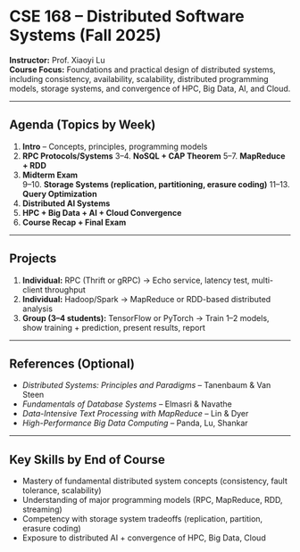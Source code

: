 # CSE 168 – Distributed Software Systems (Fall 2025)

**Instructor:** Prof. Xiaoyi Lu  
**Course Focus:** Foundations and practical design of distributed systems, including consistency, availability, scalability, distributed programming models, storage systems, and convergence of HPC, Big Data, AI, and Cloud.

---

## Agenda (Topics by Week)
1. **Intro** – Concepts, principles, programming models  
2. **RPC Protocols/Systems**
3–4. **NoSQL + CAP Theorem**
5–7. **MapReduce + RDD**
8. **Midterm Exam**  
9–10. **Storage Systems (replication, partitioning, erasure coding)**
11–13. **Query Optimization**
14. **Distributed AI Systems**  
15. **HPC + Big Data + AI + Cloud Convergence**
16. **Course Recap + Final Exam**

---

## Projects
1. **Individual:** RPC (Thrift or gRPC) → Echo service, latency test, multi-client throughput  
2. **Individual:** Hadoop/Spark → MapReduce or RDD-based distributed analysis  
3. **Group (3–4 students):** TensorFlow or PyTorch → Train 1–2 models, show training + prediction, present results, report

---

## References (Optional)
- *Distributed Systems: Principles and Paradigms* – Tanenbaum & Van Steen  
- *Fundamentals of Database Systems* – Elmasri & Navathe  
- *Data-Intensive Text Processing with MapReduce* – Lin & Dyer  
- *High-Performance Big Data Computing* – Panda, Lu, Shankar  

---

## Key Skills by End of Course
- Mastery of fundamental distributed system concepts (consistency, fault tolerance, scalability)  
- Understanding of major programming models (RPC, MapReduce, RDD, streaming)  
- Competency with storage system tradeoffs (replication, partition, erasure coding)  
- Exposure to distributed AI + convergence of HPC, Big Data, Cloud  
